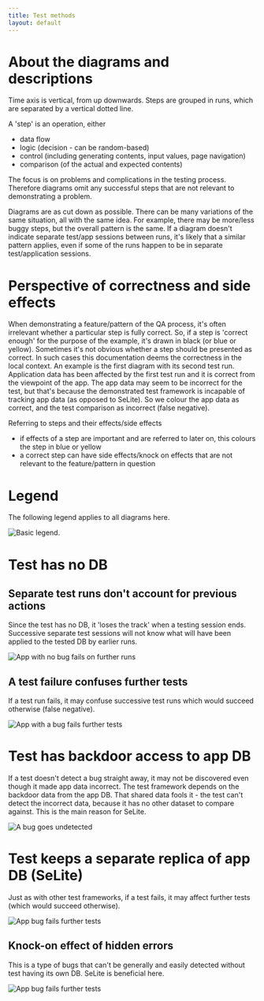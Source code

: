 ```yaml
---
title: Test methods
layout: default
---
```



# About the diagrams and descriptions #
Time axis is vertical, from up downwards. Steps are grouped in runs, which are separated by a vertical dotted line.

A 'step' is an operation, either

  * data flow
  * logic (decision - can be random-based)
  * control (including generating contents, input values, page navigation)
  * comparison (of the actual and expected contents)

The focus is on problems and complications in the testing process. Therefore diagrams omit any successful steps that are not relevant to demonstrating a problem.

Diagrams are as cut down as possible. There can be many variations of the same situation, all with the same idea. For example, there may be more/less buggy steps, but the overall pattern is the same. If a diagram doesn't indicate separate test/app sessions between runs, it's likely that a similar pattern applies, even if some of the runs happen to be in separate test/application sessions.

# Perspective of correctness and side effects #
When demonstrating a feature/pattern of the QA process, it's often irrelevant whether a particular step is fully correct. So, if a step is 'correct enough' for the purpose of the example, it's drawn in black (or blue or yellow).
Sometimes it's not obvious whether a step should be presented as correct. In such cases this documentation deems the correctness in the local context. An example is the first diagram with its second test run. Application data has been affected by the first test run and it is correct from the viewpoint of the app. The app data may seem to be incorrect for the test, but that's because the demonstrated test framework is incapable of tracking app data (as opposed to SeLite). So we colour the app data as correct, and the test comparison as incorrect (false negative).

Referring to steps and their effects/side effects

  * if effects of a step are important and are referred to later on, this colours the step in blue or yellow
  * a correct step can have  side effects/knock on effects that are not relevant to the feature/pattern in question

# Legend #
The following legend applies to all diagrams here.

![Basic legend](https://raw.githubusercontent.com/selite/selite/master/diagrams/legend_basic.png).

# Test has no DB #

## Separate test runs don't account for previous actions ##
Since the test has no DB, it 'loses the track' when a testing session ends. Successive separate test sessions will not know what will have been applied to the tested DB by earlier runs.

![App with no bug fails on further runs](https://raw.githubusercontent.com/selite/selite/master/diagrams/test_has_no_data/app_no_bug_fails_further_runs.png)

## A test failure confuses further tests ##
If a test run fails, it may confuse successive test runs which would succeed otherwise (false negative).

![App with a bug fails further tests](https://raw.githubusercontent.com/selite/selite/master/diagrams/test_has_no_data/app_bug_fails_all_runs.png)

# Test has backdoor access to app DB #
If a test doesn't detect a bug straight away, it may not be discovered even though it made app data incorrect. The test framework depends on the backdoor data from the app DB. That shared data fools it - the test can't detect the incorrect data, because it has no other dataset to compare against. This is the main reason for SeLite.

![A bug goes undetected](https://raw.githubusercontent.com/selite/selite/master/diagrams/test_backdoor_data/app_bug_goes_undetected.png)

# Test keeps a separate replica of app DB (SeLite) #
Just as with other test frameworks, if a test fails, it may affect further tests (which would succeed otherwise).

![App bug fails further tests](https://raw.githubusercontent.com/selite/selite/master/diagrams/test_has_data/app_bug_fails_all_runs.png)

## Knock-on effect of hidden errors ##
This is a type of bugs that can't be generally and easily detected without test having its own DB. SeLite is beneficial here.

![App bug fails further tests](https://raw.githubusercontent.com/selite/selite/master/diagrams/test_has_data/app_bug_fails_further_runs.png)